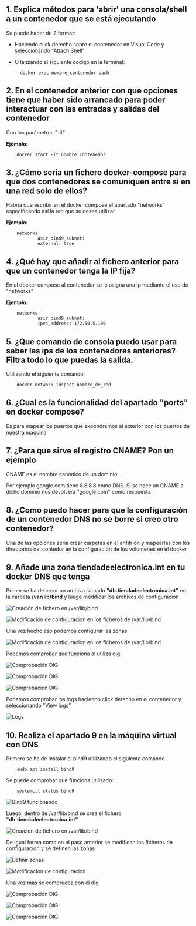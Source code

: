 ## 1. Explica métodos para 'abrir' una consola/shell a un contenedor que se está ejecutando

Se puede hacer de 2 formar:

- Haciendo click derecho sobre el contenedor en Visual Code y seleccionando "Attach Shell"
- O lanzando el siguiente codigo en la terminal:
    
        docker exec nombre_contenedor bash

## 2. En el contenedor anterior con que opciones tiene que haber sido arrancado para poder interactuar con las entradas y salidas del contenedor

Con los parámetros "-it"

**Ejemplo:**

        docker start -it nombre_contenedor

## 3. ¿Cómo sería un fichero docker-compose para que dos contenedores se comuniquen entre si en una red solo de ellos?

Habría que escribir en el docker compose el apartado "networks" especificando así la red que se desea utilizar

**Ejemplo:**

        networks:
                asir_bind9_subnet:
                external: true

## 4. ¿Qué hay que añadir al fichero anterior para que un contenedor tenga la IP fija?

En el docker compose al contenedor se le asigna una ip mediante el uso de "networks"

**Ejemplo:**

        networks:
                asir_bind9_subnet:
                ipv4_address: 172.50.5.100

## 5. ¿Que comando de consola puedo usar para saber las ips de los contenedores anteriores? Filtra todo lo que puedas la salida.

Utilizando el siguiente comando:

        docker network inspect nombre_de_red

## 6. ¿Cual es la funcionalidad del apartado "ports" en docker compose?

Es para mapear los puertos que expondremos al exterior con los puertos de nuestra máquina

## 7. ¿Para que sirve el registro CNAME? Pon un ejemplo

CNAME es el nombre canónico de un dominio. 

Por ejemplo google.com tiene 8.8.8.8 como DNS. Si se hace un CNAME a dicho dominio nos devolverá "google.com" como respuesta

## 8. ¿Como puedo hacer para que la configuración de un contenedor DNS no se borre si creo otro contenedor?

Una de las opciones sería crear carpetas en el anfitrión y mapearlas con los directorios del contedor en la configuración de los volumenes en el docker

## 9. Añade una zona tiendadeelectronica.int en tu docker DNS que tenga 

Primer se ha de crear un archivo llamado **"db.tiendadeelectronica.int"** en la carpeta **/var/lib/bind** y luego modificar los archivos de configuración


![ Creación de fichero en /var/lib/bind ](./imagenes/1.png)

![ Modificación de configuracion en los ficheros de /var/lib/bind ](./imagenes/2.png)

Una vez hecho eso podemos configurar las zonas

![ Modificación de configuracion en los ficheros de /var/lib/bind ](./imagenes/3.png)

Podemos comprobar que funciona al utiliza dig

![ Comprobación DIG ](./imagenes/4.png)

![ Comprobación DIG ](./imagenes/5.png)

![ Comprobación DIG ](./imagenes/6.png)

Podemos comprobar los logs haciendo click derecho en el contenedor y seleccionando "View logs"

![ Logs ](./imagenes/11.png)

## 10. Realiza el apartado 9 en la máquina virtual con DNS

Primero se ha de instalar el bind9 utilizando el siguiente comando

        sudo apt install bind9

Se puede comprobar que funciona utilizado:

        systemctl status bind9

![ Bind9 funcionando ](./imagenes/7.png)

Luego, dentro de /var/lib/bind se crea el fichero **"db.tiendadeelectronica.int"**

![ Creacion de fichero en /var/lib/bind ](./imagenes/8.png)

De igual forma como en el paso anterior se modifican los ficheros de configuracion y se definen las zonas

![ Definir zonas ](./imagenes/9.png)

![ Modificacion de configuracion ](./imagenes/10.png)

Una vez mas se comprueba con el dig

![ Comprobación DIG ](./imagenes/12.png)

![ Comprobación DIG ](./imagenes/13.png)

![ Comprobación DIG ](./imagenes/14.png)


















